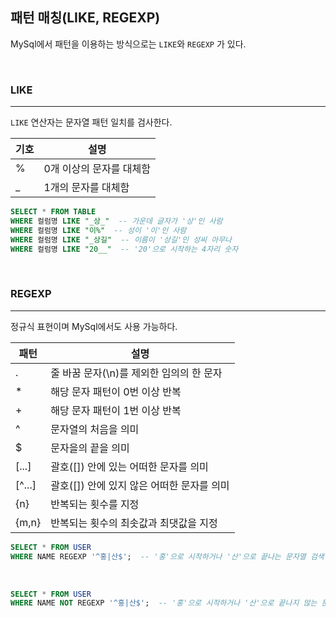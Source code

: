 
## 패턴 매칭(LIKE, REGEXP)

MySql에서 패턴을 이용하는 방식으로는 `LIKE`와 `REGEXP` 가 있다.

<br>

### LIKE
---

`LIKE` 연산자는 문자열 패턴 일치를 검사한다.

|기호|설명|
|---|---|
|%|0개 이상의 문자를 대체함|
|_|1개의 문자를 대체함|

```sql
SELECT * FROM TABLE
WHERE 컬럼명 LIKE "_상_"  -- 가운데 글자가 '상'인 사람
WHERE 컬럼명 LIKE "이%"  -- 성이 '이'인 사람
WHERE 컬럼명 LIKE "_상길"  -- 이름이 '상길'인 성씨 아무나
WHERE 컬럼명 LIKE "20__"  -- '20'으로 시작하는 4자리 숫자
```

<br>

### REGEXP
---

정규식 표현이며 MySql에서도 사용 가능하다.

|패턴|설명|
|---|---|
|.|줄 바꿈 문자(\n)를 제외한 임의의 한 문자|
|*|해당 문자 패턴이 0번 이상 반복|
|+|해당 문자 패턴이 1번 이상 반복|
|^|문자열의 처음을 의미|
|$|문자을의 끝을 의미|
|[...]|괄호([]) 안에 있는 어떠한 문자를 의미|
|[^...]|괄호([]) 안에 있지 않은 어떠한 문자를 의미|
|{n}|반복되는 횟수를 지정|
|{m,n}|반복되는 횟수의 최솟값과 최댓값을 지정|

```sql
SELECT * FROM USER
WHERE NAME REGEXP '^홍|산$';  -- '홍'으로 시작하거나 '산'으로 끝나는 문자열 검색
```

<br>

```sql
SELECT * FROM USER
WHERE NAME NOT REGEXP '^홍|산$';  -- '홍'으로 시작하거나 '산'으로 끝나지 않는 문자열 검색
```
